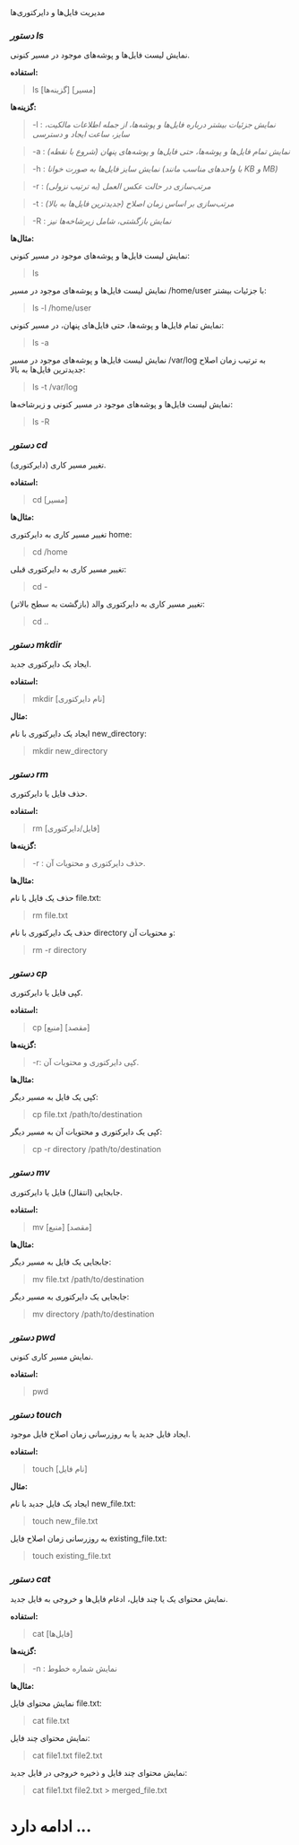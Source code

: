 <div dir="rtl>
  
# مدیریت فایل‌ها و دایرکتوری‌ها

### ***دستور ls***

نمایش لیست فایل‌ها و پوشه‌های موجود در مسیر کنونی.

**استفاده:**

> ls [گزینه‌ها] [مسیر]


**گزینه‌ها:**


> -l : *نمایش جزئیات بیشتر درباره فایل‌ها و پوشه‌ها، از جمله اطلاعات مالکیت، سایز، ساعت ایجاد و دسترسی*

> -a : *نمایش تمام فایل‌ها و پوشه‌ها، حتی فایل‌ها و پوشه‌های پنهان (شروع با نقطه)*

> -h : *نمایش سایز فایل‌ها به صورت خوانا (با واحدهای مناسب مانند KB و MB)*

> -r : *مرتب‌سازی در حالت عکس العمل (به ترتیب نزولی)*

> -t : *مرتب‌سازی بر اساس زمان اصلاح (جدیدترین فایل‌ها به بالا)*

> -R : *نمایش بازگشتی، شامل زیرشاخه‌ها نیز*


**مثال‌ها:**

نمایش لیست فایل‌ها و پوشه‌های موجود در مسیر کنونی:

> ls

نمایش لیست فایل‌ها و پوشه‌های موجود در مسیر /home/user با جزئیات بیشتر:

> ls -l /home/user

نمایش تمام فایل‌ها و پوشه‌ها، حتی فایل‌های پنهان، در مسیر کنونی:

> ls -a

نمایش لیست فایل‌ها و پوشه‌های موجود در مسیر /var/log به ترتیب زمان اصلاح جدیدترین فایل‌ها به بالا:

> ls -t /var/log

نمایش لیست فایل‌ها و پوشه‌های موجود در مسیر کنونی و زیرشاخه‌ها:

> ls -R


### ***دستور cd***

تغییر مسیر کاری (دایرکتوری).

**استفاده:**

> cd [مسیر]

**مثال‌ها:**

تغییر مسیر کاری به دایرکتوری home:

> cd /home

تغییر مسیر کاری به دایرکتوری قبلی:

> cd -

تغییر مسیر کاری به دایرکتوری والد (بازگشت به سطح بالاتر):

> cd ..

### ***دستور mkdir***

ایجاد یک دایرکتوری جدید.

**استفاده:**

> mkdir [نام دایرکتوری]

**مثال:**

ایجاد یک دایرکتوری با نام new_directory:

> mkdir new_directory

### ***دستور rm***

حذف فایل یا دایرکتوری.

**استفاده:**

> rm [فایل/دایرکتوری]

**گزینه‌ها:**

> -r : حذف دایرکتوری و محتویات آن.

**مثال‌ها:**

حذف یک فایل با نام file.txt:

> rm file.txt

حذف یک دایرکتوری با نام directory و محتویات آن:

> rm -r directory

### ***دستور cp***

کپی فایل یا دایرکتوری.

**استفاده:**

> cp [منبع] [مقصد]


**گزینه‌ها:**

> -r: کپی دایرکتوری و محتویات آن.

**مثال‌ها:**

کپی یک فایل به مسیر دیگر:

> cp file.txt /path/to/destination

کپی یک دایرکتوری و محتویات آن به مسیر دیگر:

> cp -r directory /path/to/destination

### ***دستور mv***

جابجایی (انتقال) فایل یا دایرکتوری.

**استفاده:**

> mv [منبع] [مقصد]

**مثال‌ها:**

جابجایی یک فایل به مسیر دیگر:

> mv file.txt /path/to/destination

جابجایی یک دایرکتوری به مسیر دیگر:

> mv directory /path/to/destination

### ***دستور pwd***

نمایش مسیر کاری کنونی.

**استفاده:**

> pwd

### ***دستور touch***

ایجاد فایل جدید یا به روزرسانی زمان اصلاح فایل موجود.

**استفاده:**

> touch [نام فایل]

**مثال:**

ایجاد یک فایل جدید با نام new_file.txt:

> touch new_file.txt

به روزرسانی زمان اصلاح فایل existing_file.txt:

> touch existing_file.txt

### ***دستور cat***

نمایش محتوای یک یا چند فایل، ادغام فایل‌ها و خروجی به فایل جدید.

**استفاده:**

> cat [فایل‌ها]

**گزینه‌ها:**

> -n : نمایش شماره خطوط

**مثال‌ها:**

نمایش محتوای فایل file.txt:

> cat file.txt

نمایش محتوای چند فایل:

> cat file1.txt file2.txt

نمایش محتوای چند فایل و ذخیره خروجی در فایل جدید:

> cat file1.txt file2.txt > merged_file.txt

# ادامه دارد ...

</div>
